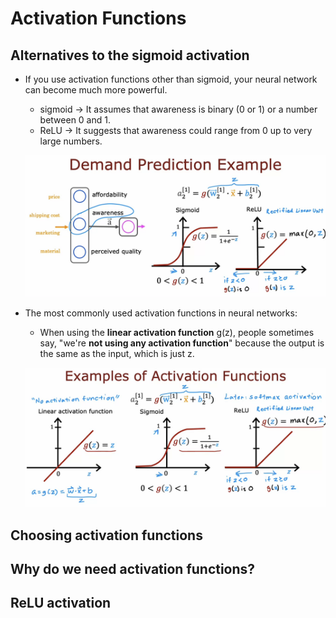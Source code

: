 # Activation Functions

## Alternatives to the sigmoid activation

- If you use activation functions other than sigmoid, your neural network can become much more powerful.

  - sigmoid &rarr; It assumes that awareness is binary (0 or 1) or a number between 0 and 1.
  - ReLU &rarr; It suggests that awareness could range from 0 up to very large numbers.

  ![alt text](resources/notes/01.png)

- The most commonly used activation functions in neural networks:

  - When using the **linear activation function** g(z), people sometimes say, "we're **not using any activation function**" because the output is the same as the input, which is just z.

  ![alt text](resources/notes/02.png)

## Choosing activation functions

## Why do we need activation functions?

## ReLU activation
